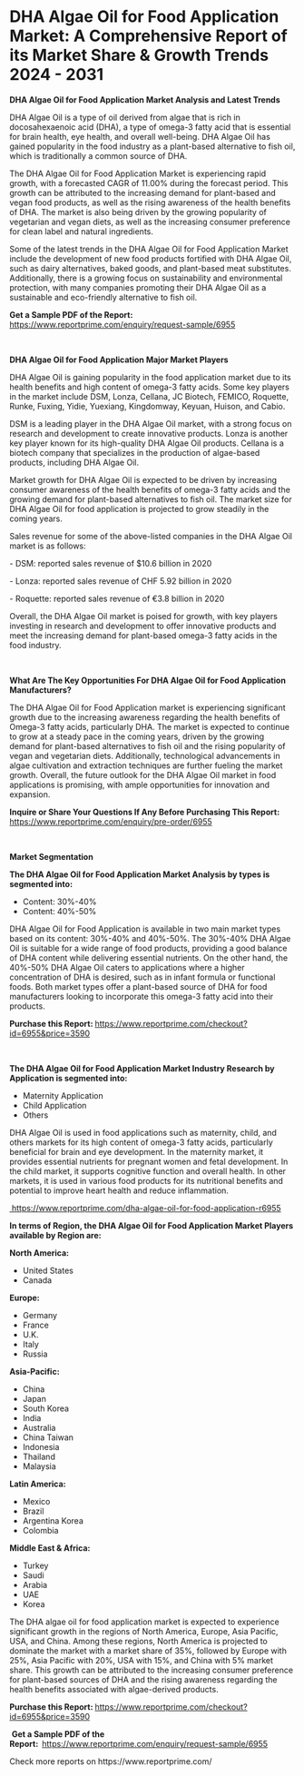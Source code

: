 <p><h1>DHA Algae Oil for Food Application Market: A Comprehensive Report of its Market Share & Growth Trends 2024 - 2031</h1></p><p><strong>DHA Algae Oil for Food Application Market Analysis and Latest Trends</strong></p>
<p><p>DHA Algae Oil is a type of oil derived from algae that is rich in docosahexaenoic acid (DHA), a type of omega-3 fatty acid that is essential for brain health, eye health, and overall well-being. DHA Algae Oil has gained popularity in the food industry as a plant-based alternative to fish oil, which is traditionally a common source of DHA.</p><p>The DHA Algae Oil for Food Application Market is experiencing rapid growth, with a forecasted CAGR of 11.00% during the forecast period. This growth can be attributed to the increasing demand for plant-based and vegan food products, as well as the rising awareness of the health benefits of DHA. The market is also being driven by the growing popularity of vegetarian and vegan diets, as well as the increasing consumer preference for clean label and natural ingredients.</p><p>Some of the latest trends in the DHA Algae Oil for Food Application Market include the development of new food products fortified with DHA Algae Oil, such as dairy alternatives, baked goods, and plant-based meat substitutes. Additionally, there is a growing focus on sustainability and environmental protection, with many companies promoting their DHA Algae Oil as a sustainable and eco-friendly alternative to fish oil.</p></p>
<p><strong>Get a Sample PDF of the Report:&nbsp;</strong> <a href="https://www.reportprime.com/enquiry/request-sample/6955">https://www.reportprime.com/enquiry/request-sample/6955</a></p>
<p>&nbsp;</p>
<p><strong>DHA Algae Oil for Food Application Major Market Players</strong></p>
<p><p>DHA Algae Oil is gaining popularity in the food application market due to its health benefits and high content of omega-3 fatty acids. Some key players in the market include DSM, Lonza, Cellana, JC Biotech, FEMICO, Roquette, Runke, Fuxing, Yidie, Yuexiang, Kingdomway, Keyuan, Huison, and Cabio.</p><p>DSM is a leading player in the DHA Algae Oil market, with a strong focus on research and development to create innovative products. Lonza is another key player known for its high-quality DHA Algae Oil products. Cellana is a biotech company that specializes in the production of algae-based products, including DHA Algae Oil.</p><p>Market growth for DHA Algae Oil is expected to be driven by increasing consumer awareness of the health benefits of omega-3 fatty acids and the growing demand for plant-based alternatives to fish oil. The market size for DHA Algae Oil for food application is projected to grow steadily in the coming years.</p><p>Sales revenue for some of the above-listed companies in the DHA Algae Oil market is as follows:</p><p>- DSM: reported sales revenue of $10.6 billion in 2020</p><p>- Lonza: reported sales revenue of CHF 5.92 billion in 2020</p><p>- Roquette: reported sales revenue of €3.8 billion in 2020</p><p>Overall, the DHA Algae Oil market is poised for growth, with key players investing in research and development to offer innovative products and meet the increasing demand for plant-based omega-3 fatty acids in the food industry.</p></p>
<p>&nbsp;</p>
<p><strong>What Are The Key Opportunities For DHA Algae Oil for Food Application Manufacturers?</strong></p>
<p><p>The DHA Algae Oil for Food Application market is experiencing significant growth due to the increasing awareness regarding the health benefits of Omega-3 fatty acids, particularly DHA. The market is expected to continue to grow at a steady pace in the coming years, driven by the growing demand for plant-based alternatives to fish oil and the rising popularity of vegan and vegetarian diets. Additionally, technological advancements in algae cultivation and extraction techniques are further fueling the market growth. Overall, the future outlook for the DHA Algae Oil market in food applications is promising, with ample opportunities for innovation and expansion.</p></p>
<p><strong>Inquire or Share Your Questions If Any Before Purchasing This Report:</strong> <a href="https://www.reportprime.com/enquiry/pre-order/6955">https://www.reportprime.com/enquiry/pre-order/6955</a></p>
<p>&nbsp;</p>
<p><strong>Market Segmentation</strong></p>
<p><strong>The DHA Algae Oil for Food Application Market Analysis by types is segmented into:</strong></p>
<p><ul><li>Content: 30%-40%</li><li>Content: 40%-50%</li></ul></p>
<p><p>DHA Algae Oil for Food Application is available in two main market types based on its content: 30%-40% and 40%-50%. The 30%-40% DHA Algae Oil is suitable for a wide range of food products, providing a good balance of DHA content while delivering essential nutrients. On the other hand, the 40%-50% DHA Algae Oil caters to applications where a higher concentration of DHA is desired, such as in infant formula or functional foods. Both market types offer a plant-based source of DHA for food manufacturers looking to incorporate this omega-3 fatty acid into their products.</p></p>
<p><strong>Purchase this Report:&nbsp;</strong><a href="https://www.reportprime.com/checkout?id=6955&price=3590">https://www.reportprime.com/checkout?id=6955&price=3590</a></p>
<p>&nbsp;</p>
<p><strong>The DHA Algae Oil for Food Application Market Industry Research by Application is segmented into:</strong></p>
<p><ul><li>Maternity Application</li><li>Child Application</li><li>Others</li></ul></p>
<p><p>DHA Algae Oil is used in food applications such as maternity, child, and others markets for its high content of omega-3 fatty acids, particularly beneficial for brain and eye development. In the maternity market, it provides essential nutrients for pregnant women and fetal development. In the child market, it supports cognitive function and overall health. In other markets, it is used in various food products for its nutritional benefits and potential to improve heart health and reduce inflammation.</p></p>
<p><a href="https://www.reportprime.com/dha-algae-oil-for-food-application-r6955">&nbsp;https://www.reportprime.com/dha-algae-oil-for-food-application-r6955</a></p>
<p><strong>In terms of Region, the DHA Algae Oil for Food Application Market Players available by Region are:</strong></p>
<p>
    <p> <strong> North America: </strong>
        <ul>
            <li>United States</li>
            <li>Canada</li>
        </ul>
        </p> 
    <p> <strong> Europe: </strong>
        <ul>
            <li>Germany</li>
            <li>France</li>
            <li>U.K.</li>
            <li>Italy</li>
            <li>Russia</li>
        </ul>
        </p> 
    <p> <strong> Asia-Pacific: </strong>
        <ul>
            <li>China</li>
            <li>Japan</li>
            <li>South Korea</li>
            <li>India</li>
            <li>Australia</li>
            <li>China Taiwan</li>
            <li>Indonesia</li>
            <li>Thailand</li>
            <li>Malaysia</li>
        </ul>
        </p> 
    <p> <strong> Latin America: </strong>
        <ul>
            <li>Mexico</li>
            <li>Brazil</li>
            <li>Argentina Korea</li>
            <li>Colombia</li>
        </ul>
        </p> 
    <p> <strong> Middle East & Africa: </strong>
        <ul>
            <li>Turkey</li>
            <li>Saudi</li>
            <li>Arabia</li>
            <li>UAE</li>
            <li>Korea</li>
        </ul>
    </p>
    </p>
<p><p>The DHA algae oil for food application market is expected to experience significant growth in the regions of North America, Europe, Asia Pacific, USA, and China. Among these regions, North America is projected to dominate the market with a market share of 35%, followed by Europe with 25%, Asia Pacific with 20%, USA with 15%, and China with 5% market share. This growth can be attributed to the increasing consumer preference for plant-based sources of DHA and the rising awareness regarding the health benefits associated with algae-derived products.</p></p>
<p><strong>Purchase this Report: </strong><a href="https://www.reportprime.com/checkout?id=6955&price=3590">https://www.reportprime.com/checkout?id=6955&price=3590</a></p>
<p>&nbsp;<strong>Get a Sample PDF of the Report:&nbsp;&nbsp;</strong><a href="https://www.reportprime.com/enquiry/request-sample/6955">https://www.reportprime.com/enquiry/request-sample/6955</a></p>
<p><strong></strong></p>
<p>Check more reports on https://www.reportprime.com/</p>